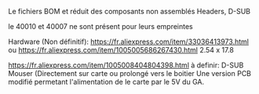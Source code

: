 Le fichiers BOM et réduit des composants non assemblés
Headers, D-SUB

le 40010 et 40007 ne sont présent pour leurs empreintes

Hardware (Non définitif):
https://fr.aliexpress.com/item/33036413973.html
ou
https://fr.aliexpress.com/item/1005005686267430.html 2.54 x 17.8

https://fr.aliexpress.com/item/1005008404804398.html
à definir:
D-SUB Mouser (Directement sur carte ou prolongé vers le boitier 
Une version PCB modifié permetant l'alimentation de le carte par le 5V du GA.


